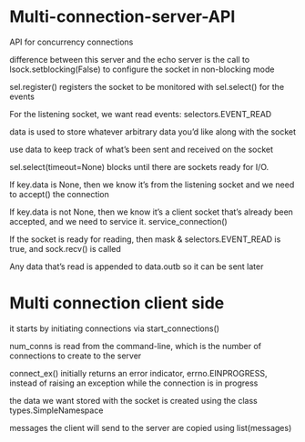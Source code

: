 # Multi-connection-server-API
API for concurrency connections

difference between this server and the echo server is the call to lsock.setblocking(False) to configure the socket in non-blocking mode

sel.register() registers the socket to be monitored with sel.select() for the events 

For the listening socket, we want read events: selectors.EVENT_READ

data is used to store whatever arbitrary data you’d like along with the socket

use data to keep track of what’s been sent and received on the socket

sel.select(timeout=None) blocks until there are sockets ready for I/O.

If key.data is None, then we know it’s from the listening socket and we need to accept() the connection

If key.data is not None, then we know it’s a client socket that’s already been accepted, and we need to service it. service_connection() 

If the socket is ready for reading, then mask & selectors.EVENT_READ is true, and sock.recv() is called

Any data that’s read is appended to data.outb so it can be sent later

# Multi connection client side

 it starts by initiating connections via start_connections()
 
 num_conns is read from the command-line, which is the number of connections to create to the server
 
 connect_ex() initially returns an error indicator, errno.EINPROGRESS, instead of raising an exception while the connection is in progress
 
 the data we want stored with the socket is created using the class types.SimpleNamespace
 
 messages the client will send to the server are copied using list(messages)
  
